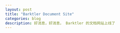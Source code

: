 ```yaml
---
layout: post
title: "Barktler Document Site"
categories: blog
description: 好消息，好消息， Barktler 的文档网站上线了
---
```

